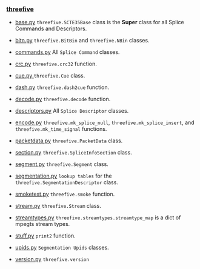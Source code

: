 ### [threefive](https://github.com/futzu/SCTE35-threefive/) 

* [base.py](https://github.com/futzu/SCTE35-threefive/blob/master/threefive/base.py)  `threefive.SCTE35Base` class is the __Super__ class for all Splice Commands and Descriptors. 
* [bitn.py](https://github.com/futzu/SCTE35-threefive/blob/master/threefive/bitn.py)  `threefive.BitBin` and `threefive.NBin` classes.
* [commands.py](https://github.com/futzu/SCTE35-threefive/blob/master/threefive/commands.py)  All `Splice Command` classes.
* [crc.py](https://github.com/futzu/scte35-threefive/blob/master/threefive/crc.py) `threefive.crc32` function.
* [cue.py ](https://github.com/futzu/SCTE35-threefive/blob/master/threefive/cue.py)  `threefive.Cue` class.
* [dash.py](https://github.com/futzu/SCTE35_threefive/blob/master/threefive/dash.py) `threefive.dash2cue` function.
* [decode.py](https://github.com/futzu/SCTE35-threefive/blob/master/threefive/decode.py)   `threefive.decode` function.
* [descriptors.py](https://github.com/futzu/SCTE35-threefive/blob/master/threefive/descriptors.py)   All `Splice Descriptor` classes.
* [encode.py](https://github.com/futzu/threefive/blob/master/threefive/encode.py) `threefive.mk_splice_null`, `threefive.mk_splice_insert`, and `threefive.mk_time_signal` functions.
* [packetdata.py](https://github.com/futzu/threefive/blob/master/threefive/packetdata.py) `threefive.PacketData` class.
* [section.py](https://github.com/futzu/SCTE35-threefive/blob/master/threefive/section.py) `threefive.SpliceInfoSection` class.
* [segment.py](https://github.com/futzu/SCTE35-threefive/blob/master/threefive/segment.py) `threefive.Segment` class.
* [segmentation.py](https://github.com/futzu/SCTE35-threefive/blob/master/threefive/segmentation.py)  `lookup tables` for the  `threefive.SegmentationDescriptor` class.
* [smoketest.py](https://github.com/futzu/threefive/blob/master/threefive/smoketest.py) `threefive.smoke` function.
* [stream.py](https://github.com/futzu/SCTE35-threefive/blob/master/threefive/stream.py) `threefive.Stream` class.
* [streamtypes.py](https://github.com/futzu/SCTE35-threefive/blob/master/threefive/streamtypes.py) `threefive.streamtypes.streamtype_map`  is a dict of mpegts stream types.

* [stuff.py](https://github.com/futzu/SCTE35-threefive/blob/master/threefive/stuff.py)   `print2` function.
* [upids.py](https://github.com/futzu/SCTE35-threefive/blob/master/threefive/upids.py)   `Segmentation Upids`  classes.
* [version.py](https://github.com/futzu/SCTE35-threefive/blob/master/threefive/version.py)  `threefive.version`


